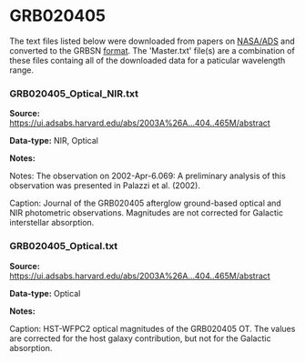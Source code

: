 # GRB020405


The text files listed below were downloaded from papers on [NASA/ADS](https://ui.adsabs.harvard.edu) and converted to the GRBSN [format](https://github.com/GabrielF98/GRBSNWebtool/tree/master/Webtool/static/SourceData). The 'Master.txt' file(s) are a combination of these files containg all of the downloaded data for a paticular wavelength range.

### GRB020405_Optical_NIR.txt


**Source:** https://ui.adsabs.harvard.edu/abs/2003A%26A...404..465M/abstract

**Data-type:** NIR, Optical

**Notes:**

Notes: The observation on 2002-Apr-6.069: A preliminary analysis of this observation was presented in Palazzi et al. (2002).

Caption: Journal of the GRB020405 afterglow ground-based optical and NIR photometric observations. Magnitudes are not corrected for Galactic interstellar absorption.

### GRB020405_Optical.txt


**Source:** https://ui.adsabs.harvard.edu/abs/2003A%26A...404..465M/abstract

**Data-type:** Optical

**Notes:**

Caption: HST-WFPC2 optical magnitudes of the GRB020405 OT. The values are corrected for the host galaxy contribution, but not for the Galactic absorption.